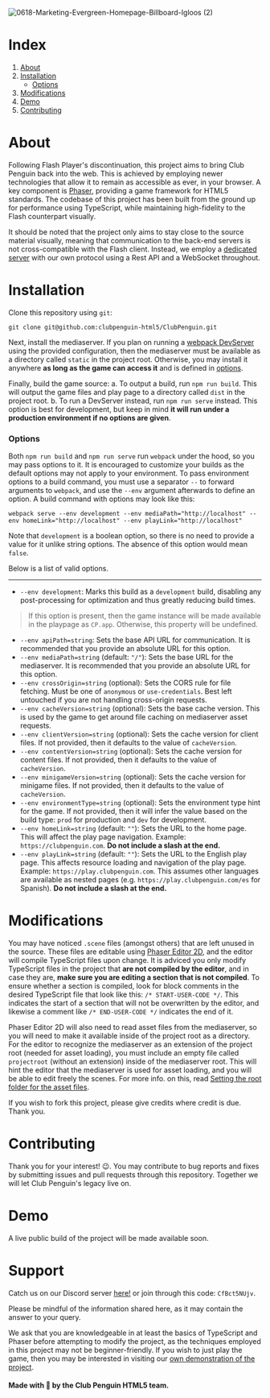 ![0618-Marketing-Evergreen-Homepage-Billboard-Igloos (2)](https://github.com/clubpenguin-html5/ClubPenguin/assets/44991848/0b711f05-86ce-46fc-a987-59511f69e267)

# Index

1. [About](#about)
2. [Installation](#installation)
    - [Options](#options)
4. [Modifications](#modifications)
5. [Demo](#demo)
6. [Contributing](#contributing)

# About
Following Flash Player's discontinuation, this project aims to bring Club Penguin back into the web. This is achieved by employing newer technologies that allow it to remain as accessible as ever, in your browser.
A key component is [Phaser](https://github.com/photonstorm/phaser), providing a game framework for HTML5 standards. The codebase of this project has been built from the ground up for performance using TypeScript, while maintaining high-fidelity to the Flash counterpart visually.

It should be noted that the project only aims to stay close to the source material visually, meaning that communication to the back-end servers is not cross-compatible with the Flash client. Instead, we employ a [dedicated server](https://github.com/clubpenguin-html5/Island) with our own protocol using a Rest API and a WebSocket throughout.

# Installation
Clone this repository using `git`:
```
git clone git@github.com:clubpenguin-html5/ClubPenguin.git
```

Next, install the mediaserver. If you plan on running a [webpack DevServer](https://webpack.js.org/configuration/dev-server/) using the provided configuration, then the mediaserver must be available as a directory called `static` in the project root. Otherwise, you may install it anywhere **as long as the game can access it** and is defined in [options](#options).

Finally, build the game source:
a. To output a build, run `npm run build`. This will output the game files and play page to a directory called `dist` in the project root.
b. To run a DevServer instead, run `npm run serve` instead. This option is best for development, but keep in mind **it will run under a production environment if no options are given**.

### Options
Both `npm run build` and `npm run serve` run `webpack` under the hood, so you may pass options to it. It is encouraged to customize your builds as the default options may not apply to your environment.
To pass environment options to a build command, you must use a separator `--` to forward arguments to `webpack`, and use the `--env` argument afterwards to define an option.
A build command with options may look like this:
```
webpack serve --env development --env mediaPath="http://localhost" --env homeLink="http://localhost" --env playLink="http://localhost"
```
Note that `development` is a boolean option, so there is no need to provide a value for it unlike string options. The absence of this option would mean `false`.

Below is a list of valid options.

---

- `--env development`: Marks this build as a `development` build, disabling any post-processing for optimization and thus greatly reducing build times.
> If this option is present, then the game instance will be made available in the playpage as `CP.app`. Otherwise, this property will be undefined.
- `--env apiPath=string`: Sets the base API URL for communication. It is recommended that you provide an absolute URL for this option.
- `--env mediaPath=string` (default: `"/"`): Sets the base URL for the mediaserver. It is recommended that you provide an absolute URL for this option.
- `--env crossOrigin=string` (optional): Sets the CORS rule for file fetching. Must be one of `anonymous` or `use-credentials`. Best left untouched if you are not handling cross-origin requests.
- `--env cacheVersion=string` (optional): Sets the base cache version. This is used by the game to get around file caching on mediaserver asset requests.
- `--env clientVersion=string` (optional): Sets the cache version for client files. If not provided, then it defaults to the value of `cacheVersion`.
- `--env contentVersion=string` (optional): Sets the cache version for content files. If not provided, then it defaults to the value of `cacheVersion`.
- `--env minigameVersion=string` (optional): Sets the cache version for minigame files. If not provided, then it defaults to the value of `cacheVersion`.
- `--env environmentType=string` (optional): Sets the environment type hint for the game. If not provided, then it will infer the value based on the build type: `prod` for production and `dev` for development.
- `--env homeLink=string` (default: `""`): Sets the URL to the home page. This will affect the play page navigation. Example: `https://clubpenguin.com`. **Do not include a slash at the end.**
- `--env playLink=string` (default: `""`): Sets the URL to the English play page. This affects resource loading and navigation of the play page. Example: `https://play.clubpenguin.com`. This assumes other languages are available as nested pages (e.g. `https://play.clubpenguin.com/es` for Spanish). **Do not include a slash at the end.**

# Modifications
You may have noticed `.scene` files (amongst others) that are left unused in the source. These files are editable using [Phaser Editor 2D](https://phasereditor2d.com/), and the editor will compile TypeScript files upon change. It is adviced you only modify TypeScript files in the project that **are not compiled by the editor**, and in case they are, **make sure you are editing a section that is not compiled**.
To ensure whether a section is compiled, look for block comments in the desired TypeScript file that look like this: `/* START-USER-CODE */`. This indicates the start of a section that will not be overwritten by the editor, and likewise a comment like `/* END-USER-CODE */` indicates the end of it.

Phaser Editor 2D will also need to read asset files from the mediaserver, so you will need to make it available inside of the project root as a directory. For the editor to recognize the mediaserver as an extension of the project root (needed for asset loading), you must include an empty file called `projectroot` (without an extension) inside of the mediaserver root. This will hint the editor that the mediaserver is used for asset loading, and you will be able to edit freely the scenes.
For more info. on this, read [Setting the root folder for the asset files](https://help-v3.phasereditor2d.com/asset-pack-editor/public-root.html).

If you wish to fork this project, please give credits where credit is due. Thank you.

# Contributing
Thank you for your interest! 😉. You may contribute to bug reports and fixes by submitting issues and pull requests through this repository. Together we will let Club Penguin's legacy live on.

# Demo
A live public build of the project will be made available soon.

# Support
Catch us on our Discord server [here!](https://discord.gg/CfBct5NUjv) or join through this code: `CfBct5NUjv`.

Please be mindful of the information shared here, as it may contain the answer to your query.

We ask that you are knowledgeable in at least the basics of TypeScript and Phaser before attempting to modify the project, as the techniques employed in this project may not be beginner-friendly.
If you wish to just play the game, then you may be interested in visiting our [own demonstration of the project](#demo).

#### Made with 💙 by the Club Penguin HTML5 team.

